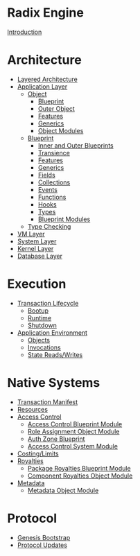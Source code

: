 # Radix Engine

[Introduction](README.md)

# Architecture

- [Layered Architecture](architecture/layers.md)
- [Application Layer](architecture/application/README.md)
  - [Object](architecture/application/object/README.md)
    - [Blueprint]()
    - [Outer Object](architecture/application/object/inner_outer_objects.md)
    - [Features]()
    - [Generics]()
    - [Object Modules](architecture/application/object/object_modules.md)
  - [Blueprint](architecture/application/blueprint/README.md)
    - [Inner and Outer Blueprints](architecture/application/blueprint/inner_outer.md)
    - [Transience](architecture/application/blueprint/transience.md)
    - [Features](architecture/application/blueprint/features.md)
    - [Generics](architecture/application/blueprint/generics.md)
    - [Fields](architecture/application/blueprint/fields.md)
    - [Collections](architecture/application/blueprint/collections.md)
    - [Events](architecture/application/blueprint/events.md)
    - [Functions](architecture/application/blueprint/functions.md)
    - [Hooks](architecture/application/blueprint/hooks.md)
    - [Types](architecture/application/blueprint/types.md)
    - [Blueprint Modules](architecture/application/blueprint/blueprint_modules.md)
  - [Type Checking](architecture/application/type_checking/README.md)
- [VM Layer](architecture/vm/README.md)
- [System Layer](architecture/system/README.md)
- [Kernel Layer](architecture/kernel/README.md)
- [Database Layer](architecture/database/README.md)

# Execution

- [Transaction Lifecycle](execution/transaction_lifecycle/README.md)
  - [Bootup](execution/transaction_lifecycle/bootup.md)
  - [Runtime](execution/transaction_lifecycle/runtime.md)
  - [Shutdown](execution/transaction_lifecycle/shutdown.md)
- [Application Environment](execution/environment/README.md)
  - [Objects](execution/environment/object_lifecycle.md)
  - [Invocations](execution/environment/invocations.md)
  - [State Reads/Writes](execution/environment/state_reads_writes.md)

# Native Systems

- [Transaction Manifest]()
- [Resources](native/resources/README.md)
- [Access Control](native/access_control/README.md)
  - [Access Control Blueprint Module](native/access_control/blueprint_module.md)
  - [Role Assignment Object Module](native/access_control/role_assignment.md)
  - [Auth Zone Blueprint](native/access_control/authzone.md)
  - [Access Control System Module](native/access_control/system_module.md)
- [Costing/Limits](native/costing_limits/README.md)
- [Royalties](native/royalties/README.md)
  - [Package Royalties Blueprint Module](native/royalties/package_royalties.md)
  - [Component Royalties Object Module](native/royalties/component_royalties.md)
- [Metadata](native/metadata/README.md)
  - [Metadata Object Module](native/metadata/object_module.md)

# Protocol
- [Genesis Bootstrap]()
- [Protocol Updates]()
 